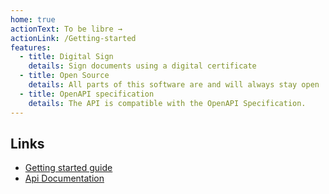 ```yaml
---
home: true
actionText: To be libre →
actionLink: /Getting-started
features:
  - title: Digital Sign
    details: Sign documents using a digital certificate
  - title: Open Source
    details: All parts of this software are and will always stay open
  - title: OpenAPI specification
    details: The API is compatible with the OpenAPI Specification.
---
```


## Links

- [Getting started guide](Getting-started.md)
- [Api Documentation](api)